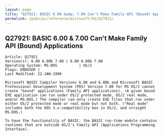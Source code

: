 ```yaml
---
layout: page
title: "Q27921: BASIC 6.00 &amp; 7.00 Can't Make Family API (Bound) Applications"
permalink: /pubs/pc/reference/microsoft/kb/Q27921/
---
```


## Q27921: BASIC 6.00 &amp; 7.00 Can't Make Family API (Bound) Applications

	Article: Q27921
	Version(s): 6.00 6.00b 7.00 | 6.00 6.00b 7.00
	Operating System: MS-DOS          | OS/2
	Flags: ENDUSER |
	Last Modified: 22-JAN-1990
	
	Microsoft BASIC Compiler Versions 6.00 and 6.00b and Microsoft BASIC
	Professional Development System (PDS) Version 7.00 for MS OS/2 cannot
	create "bound" applications (Family API applications). (A given bound
	EXE application can run under OS/2 protected mode, OS/2 real mode,
	and/or MS-DOS.) The compiler can only create EXE files that run under
	either OS/2 protected mode or real mode but not both. ("Real mode"
	includes both the DOS 3.x-compatibility box in OS/2, and straight
	MS-DOS.)
	
	To have the functionality of BASIC, the BASIC run-time module contains
	routines that are outside OS/2's Family API (Applications Programming
	Interface).
